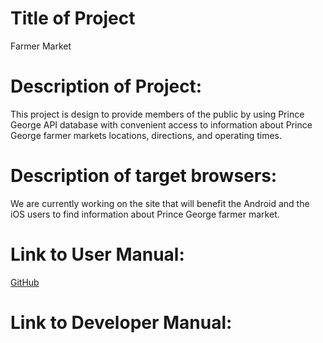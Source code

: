 # Title of Project
Farmer Market

# Description of Project: 
This project is design to provide members of the public by using Prince George API database 
with convenient access to information about Prince George farmer markets 
locations, directions, and operating times.

# Description of target browsers:
We are currently working on the site that will benefit the 
Android and the iOS users to find information about Prince George
farmer market.

# Link to User Manual:
[GitHub](https://github.com/ericTle1/inst377_jedim/blob/main/docs/user.md)

# Link to Developer Manual:
